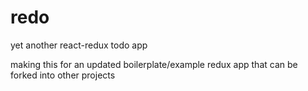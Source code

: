 # redo
yet another react-redux todo app

making this for an updated boilerplate/example redux app that can be forked into other projects
